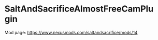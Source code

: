 # SaltAndSacrificeAlmostFreeCamPlugin

Mod page:
https://www.nexusmods.com/saltandsacrifice/mods/14

